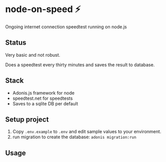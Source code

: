 # node-on-speed ⚡

Ongoing internet connection speedtest running on node.js

## Status

Very basic and not robust.

Does a speedtest every thirty minutes and saves the result to database.

## Stack

- Adonis.js framework for node
- speedtest.net for speedtests
- Saves to a sqlite DB per default

## Setup project

1. Copy `.env.example` to `.env` and edit sample values to your environment.
2. run migration to create the database: `adonis migration:run`

## Usage
